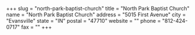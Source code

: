 +++
slug = "north-park-baptist-church"
title = "North Park Baptist Church"
name = "North Park Baptist Church"
address = "5015 First Avenue"
city = "Evansville"
state = "IN"
postal = "47710"
website = ""
phone = "812-424-0717"
fax = ""
+++
